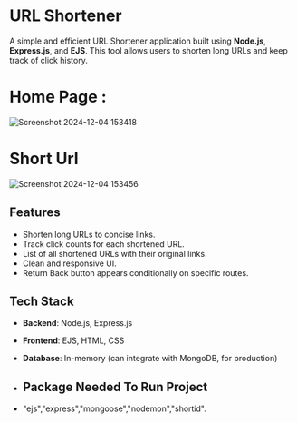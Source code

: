 # URL Shortener

A simple and efficient URL Shortener application built using **Node.js**, **Express.js**, and **EJS**. This tool allows users to shorten long URLs and keep track of click history.  

# Home Page :

![Screenshot 2024-12-04 153418](https://github.com/user-attachments/assets/5fa6e318-a3b0-4ed8-ada2-1eadaad9f351)

# Short Url 

![Screenshot 2024-12-04 153456](https://github.com/user-attachments/assets/9ac914bb-fabd-484a-abeb-193e90783835)

## Features
- Shorten long URLs to concise links.
- Track click counts for each shortened URL.
- List of all shortened URLs with their original links.
- Clean and responsive UI.
- Return Back button appears conditionally on specific routes.

## Tech Stack
- **Backend**: Node.js, Express.js
- **Frontend**: EJS, HTML, CSS
- **Database**: In-memory (can integrate with MongoDB, for production)

- ## Package Needed To Run Project
- "ejs","express","mongoose","nodemon","shortid".


